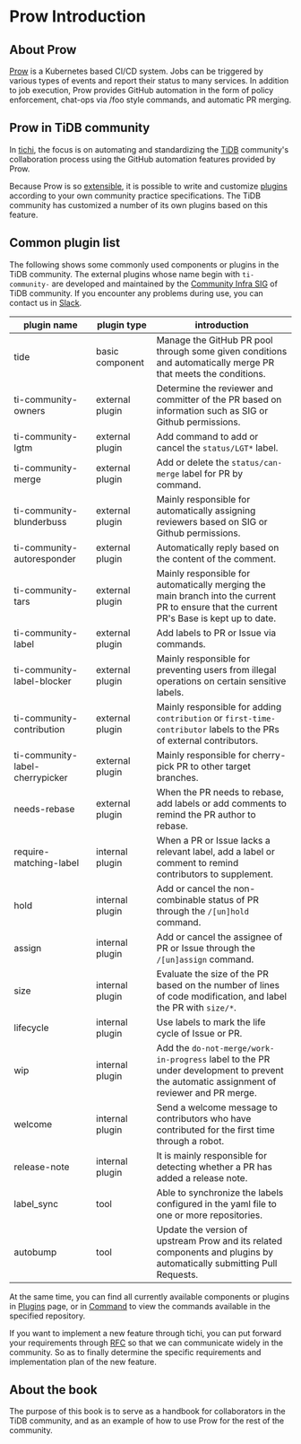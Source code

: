 # Prow Introduction

## About Prow

[Prow](https://github.com/kubernetes/test-infra/tree/master/prow) is a Kubernetes based CI/CD system. 
Jobs can be triggered by various types of events and report their status to many services. In addition to job execution, Prow provides GitHub automation in the form of policy enforcement, chat-ops via /foo style commands, and automatic PR merging.

## Prow in TiDB community

In [tichi](https://github.com/ti-community-infra/tichi), the focus is on automating and standardizing the [TiDB](https://github.com/pingcap/tidb) community's collaboration process using the GitHub automation features provided by Prow.

Because Prow is so [extensible](https://github.com/kubernetes/test-infra/tree/master/prow/plugins), it is possible to write and customize [plugins](https://github.com/ti-community-infra/tichi/tree/master/internal/pkg/externalplugins) according to your own community practice specifications.
The TiDB community has customized a number of its own plugins based on this feature.

## Common plugin list

The following shows some commonly used components or plugins in the TiDB community. The external plugins whose name begin with `ti-community-` are developed and maintained by the [Community Infra SIG](https://developer.tidb.io/SIG/community-infra) of TiDB community. If you encounter any problems during use, you can contact us in [Slack](https://slack.tidb.io/invite?team=tidb-community&channel=sig-community-infra&ref=github).

| plugin name                     | plugin type     | introduction                                                                                                                              |
| ------------------------------- | --------------- | ----------------------------------------------------------------------------------------------------------------------------------------- |
| tide                            | basic component | Manage the GitHub PR pool through some given conditions and automatically merge PR that meets the conditions.                             |
| ti-community-owners             | external plugin | Determine the reviewer and committer of the PR based on information such as SIG or Github permissions.                                    |
| ti-community-lgtm               | external plugin | Add command to add or cancel the `status/LGT*` label.                                                                                     |
| ti-community-merge              | external plugin | Add or delete the `status/can-merge` label for PR by command.                                                                             |
| ti-community-blunderbuss        | external plugin | Mainly responsible for automatically assigning reviewers based on SIG or Github permissions.                                              |
| ti-community-autoresponder      | external plugin | Automatically reply based on the content of the comment.                                                                                  |
| ti-community-tars               | external plugin | Mainly responsible for automatically merging the main branch into the current PR to ensure that the current PR's Base is kept up to date. |
| ti-community-label              | external plugin | Add labels to PR or Issue via commands.                                                                                                   |
| ti-community-label-blocker      | external plugin | Mainly responsible for preventing users from illegal operations on certain sensitive labels.                                              |
| ti-community-contribution       | external plugin | Mainly responsible for adding `contribution` or `first-time-contributor` labels to the PRs of external contributors.                      |
| ti-community-label-cherrypicker | external plugin | Mainly responsible for cherry-pick PR to other target branches.                                                                           |
| needs-rebase                    | external plugin | When the PR needs to rebase, add labels or add comments to remind the PR author to rebase.                                                |
| require-matching-label          | internal plugin | When a PR or Issue lacks a relevant label, add a label or comment to remind contributors to supplement.                                   |
| hold                            | internal plugin | Add or cancel the non-combinable status of PR through the `/[un]hold` command.                                                            |
| assign                          | internal plugin | Add or cancel the assignee of PR or Issue through the `/[un]assign` command.                                                              |
| size                            | internal plugin | Evaluate the size of the PR based on the number of lines of code modification, and label the PR with `size/*`.                            |
| lifecycle                       | internal plugin | Use labels to mark the life cycle of Issue or PR.                                                                                         |
| wip                             | internal plugin | Add the `do-not-merge/work-in-progress` label to the PR under development to prevent the automatic assignment of reviewer and PR merge.   |
| welcome                         | internal plugin | Send a welcome message to contributors who have contributed for the first time through a robot.                                           |
| release-note                    | internal plugin | It is mainly responsible for detecting whether a PR has added a release note.                                                             |
| label_sync                      | tool            | Able to synchronize the labels configured in the yaml file to one or more repositories.                                                   |
| autobump                        | tool            | Update the version of upstream Prow and its related components and plugins by automatically submitting Pull Requests.                     |

At the same time, you can find all currently available components or plugins in [Plugins](https://prow.tidb.io/plugins) page, or in [Command](https://prow.tidb.io/command-help) to view the commands available in the specified repository.

If you want to implement a new feature through tichi, you can put forward your requirements through [RFC](https://github.com/ti-community-infra/rfcs) so that we can communicate widely in the community. So as to finally determine the specific requirements and implementation plan of the new feature.

## About the book

The purpose of this book is to serve as a handbook for collaborators in the TiDB community, and as an example of how to use Prow for the rest of the community.

